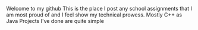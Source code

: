 Welcome to my github 
This is the place I post any school assignments that I am most proud of and I feel show my technical prowess.
Mostly C++ as Java Projects I've done are quite simple
